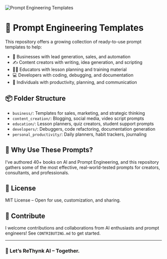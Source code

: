 ![Prompt Engineering Templates]([https://github.com/jaideepparashar/Prompt-Engineering-Templates/blob/main/Prompt%20Engineering%20Template.png])


# 🎯 Prompt Engineering Templates

This repository offers a growing collection of ready-to-use prompt templates to help:

- 🚀 Businesses with lead generation, sales, and automation
- ✍️ Content creators with writing, idea generation, and scripting
- 👨‍🏫 Educators with lesson planning and training material
- 💻 Developers with coding, debugging, and documentation
- 📅 Individuals with productivity, planning, and communication

## 📦 Folder Structure

- `business/`: Templates for sales, marketing, and strategic thinking
- `content_creation/`: Blogging, social media, video script prompts
- `education/`: Lesson planners, quiz creators, student support prompts
- `developers/`: Debuggers, code refactoring, documentation generation
- `personal_productivity/`: Daily planners, habit trackers, journaling

## 🧠 Why Use These Prompts?

I’ve authored 40+ books on AI and Prompt Engineering, and this repository gathers some of the most effective, real-world-tested prompts for creators, consultants, and professionals.

## 📜 License

MIT License – Open for use, customization, and sharing.

## 🤝 Contribute

I welcome contributions and collaborations from AI enthusiasts and prompt engineers! See `CONTRIBUTING.md` to get started.

---

### 🚀 Let’s ReThynk AI – Together.
